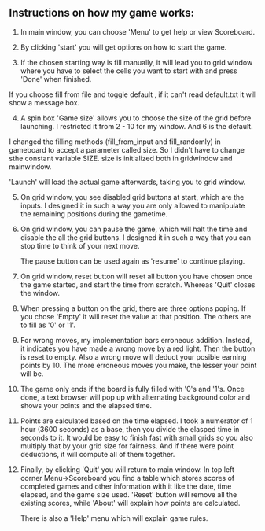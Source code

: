 ## Instructions on how my game works:

1. In main window, you can choose 'Menu' to get help or view Scoreboard.

2. By clicking 'start' you will get options on how to start the game.

3. If the chosen starting way is fill manually, it will lead you to grid window where
you have to select the cells you want to start with and press 'Done' when finished.

If you choose fill from file and toggle default , if it can't read default.txt it will show a message box.

4. A spin box 'Game size' allows you to choose the size of the grid before launching.
I restricted it from 2 - 10 for my window. And 6 is the default.

I changed the filling methods (fill_from_input and fill_randomly) in gameboard to accept a parameter called size.
So I didn't have to change sthe constant variable SIZE. size is initialized both in gridwindow and mainwindow.

'Launch' will load the actual game afterwards, taking you to grid window.

5. On grid window, you see disabled grid buttons at start, which are the inputs. I designed it in such a way
    you are only allowed to manipulate the remaining positions during the gametime.

6. On grid window, you can pause the game, which will halt the time and disable the all the grid buttons.
   I designed it in such a way that you can stop time to think of your next move.

   The pause button can be used again as 'resume' to continue playing.

7. On grid window, reset button will reset all button you have chosen once the game started, and start the
    time from scratch. Whereas 'Quit' closes the window.

8. When pressing a button on the grid, there are three options poping. If you chose 'Empty' it will reset the
    value at that position. The others are to fill as '0' or '1'.

9. For wrong moves, my implementation bars erroneous addition. Instead, it indicates you have made a wrong move by a red light.
   Then the button is reset to empty. Also a wrong move will deduct your posible earning points by 10.
   The more erroneous moves you make, the lesser your point will be.

10. The game only ends if the board is fully filled with '0's and '1's. Once done, a text browser will pop up with alternating
   background color and shows your points and the elapsed time.

11. Points are calculated based on the time elapsed. I took a numerator of 1 hour (3600 seconds) as a base, then you divide the elasped
   time in seconds to it. It would be easy to finish fast with small grids so you also multiply that by your grid size for fairness.
   And if there were point deductions, it will compute all of them together.

12. Finally, by clicking 'Quit' you will return to main window. In top left corner Menu->Scoreboard you find a table which stores scores
    of completed games and other information with it like the date, time elapsed, and the game size used.
    'Reset' button will remove all the existing scores, while 'About' will explain how points are calculated.

    There is also a 'Help' menu which will explain game rules.
